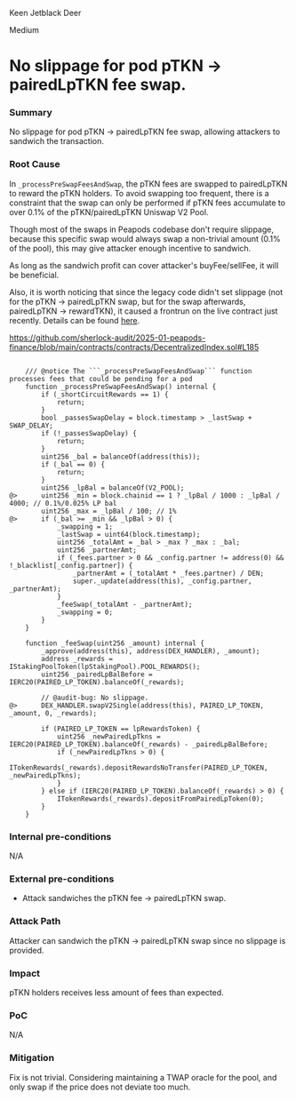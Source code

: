 Keen Jetblack Deer

Medium

# No slippage for pod pTKN -> pairedLpTKN fee swap.


### Summary

No slippage for pod pTKN -> pairedLpTKN fee swap, allowing attackers to sandwich the transaction.

### Root Cause

In `_processPreSwapFeesAndSwap`, the pTKN fees are swapped to pairedLpTKN to reward the pTKN holders. To avoid swapping too frequent, there is a constraint that the swap can only be performed if pTKN fees accumulate to over 0.1% of the pTKN/pairedLpTKN Uniswap V2 Pool.

Though most of the swaps in Peapods codebase don't require slippage, because this specific swap would always swap a non-trivial amount (0.1% of the pool), this may give attacker enough incentive to sandwich.

As long as the sandwich profit can cover attacker's buyFee/sellFee, it will be beneficial.

Also, it is worth noticing that since the legacy code didn't set slippage (not for the pTKN -> pairedLpTKN swap, but for the swap afterwards, pairedLpTKN -> rewardTKN), it caused a frontrun on the live contract just recently. Details can be found [here](https://x.com/Phalcon_xyz/status/1888163987696865499).

https://github.com/sherlock-audit/2025-01-peapods-finance/blob/main/contracts/contracts/DecentralizedIndex.sol#L185

```solidity

    /// @notice The ```_processPreSwapFeesAndSwap``` function processes fees that could be pending for a pod
    function _processPreSwapFeesAndSwap() internal {
        if (_shortCircuitRewards == 1) {
            return;
        }
        bool _passesSwapDelay = block.timestamp > _lastSwap + SWAP_DELAY;
        if (!_passesSwapDelay) {
            return;
        }
        uint256 _bal = balanceOf(address(this));
        if (_bal == 0) {
            return;
        }
        uint256 _lpBal = balanceOf(V2_POOL);
@>      uint256 _min = block.chainid == 1 ? _lpBal / 1000 : _lpBal / 4000; // 0.1%/0.025% LP bal
        uint256 _max = _lpBal / 100; // 1%
@>      if (_bal >= _min && _lpBal > 0) {
            _swapping = 1;
            _lastSwap = uint64(block.timestamp);
            uint256 _totalAmt = _bal > _max ? _max : _bal;
            uint256 _partnerAmt;
            if (_fees.partner > 0 && _config.partner != address(0) && !_blacklist[_config.partner]) {
                _partnerAmt = (_totalAmt * _fees.partner) / DEN;
                super._update(address(this), _config.partner, _partnerAmt);
            }
            _feeSwap(_totalAmt - _partnerAmt);
            _swapping = 0;
        }
    }

    function _feeSwap(uint256 _amount) internal {
        _approve(address(this), address(DEX_HANDLER), _amount);
        address _rewards = IStakingPoolToken(lpStakingPool).POOL_REWARDS();
        uint256 _pairedLpBalBefore = IERC20(PAIRED_LP_TOKEN).balanceOf(_rewards);

        // @audit-bug: No slippage.
@>      DEX_HANDLER.swapV2Single(address(this), PAIRED_LP_TOKEN, _amount, 0, _rewards);

        if (PAIRED_LP_TOKEN == lpRewardsToken) {
            uint256 _newPairedLpTkns = IERC20(PAIRED_LP_TOKEN).balanceOf(_rewards) - _pairedLpBalBefore;
            if (_newPairedLpTkns > 0) {
                ITokenRewards(_rewards).depositRewardsNoTransfer(PAIRED_LP_TOKEN, _newPairedLpTkns);
            }
        } else if (IERC20(PAIRED_LP_TOKEN).balanceOf(_rewards) > 0) {
            ITokenRewards(_rewards).depositFromPairedLpToken(0);
        }
    }
```

### Internal pre-conditions

N/A

### External pre-conditions

- Attack sandwiches the pTKN fee -> pairedLpTKN swap.

### Attack Path

Attacker can sandwich the pTKN -> pairedLpTKN swap since no slippage is provided.

### Impact

pTKN holders receives less amount of fees than expected.

### PoC

N/A

### Mitigation

Fix is not trivial. Considering maintaining a TWAP oracle for the pool, and only swap if the price does not deviate too much.
